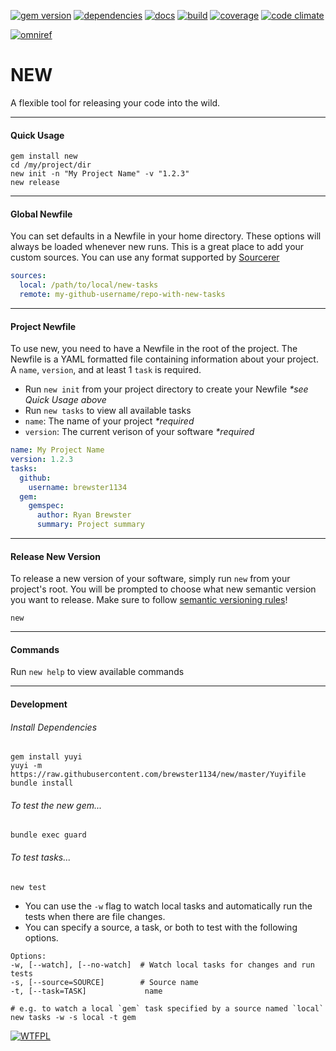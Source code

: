 [![gem version](https://badge.fury.io/rb/new.svg)](https://rubygems.org/gems/new)
[![dependencies](https://gemnasium.com/brewster1134/new.svg)](https://gemnasium.com/brewster1134/new)
[![docs](http://inch-ci.org/github/brewster1134/new.svg?branch=master)](http://inch-ci.org/github/brewster1134/new)
[![build](https://travis-ci.org/brewster1134/new.svg?branch=master)](https://travis-ci.org/brewster1134/new)
[![coverage](https://coveralls.io/repos/brewster1134/new/badge.svg?branch=master)](https://coveralls.io/r/brewster1134/new?branch=master)
[![code climate](https://codeclimate.com/github/brewster1134/new/badges/gpa.svg)](https://codeclimate.com/github/brewster1134/new)

[![omniref](https://www.omniref.com/github/brewster1134/new.png)](https://www.omniref.com/github/brewster1134/new)

# NEW
A flexible tool for releasing your code into the wild.

---
#### Quick Usage
```shell
gem install new
cd /my/project/dir
new init -n "My Project Name" -v "1.2.3"
new release
```

---
#### Global Newfile
You can set defaults in a Newfile in your home directory.  These options will always be loaded whenever new runs.  This is a great place to add your custom sources. You can use any format supported by [Sourcerer](https://github.com/brewster1134/sourcerer)
```yaml
sources:
  local: /path/to/local/new-tasks
  remote: my-github-username/repo-with-new-tasks
```

---
#### Project Newfile
To use new, you need to have a Newfile in the root of the project. The Newfile is a YAML formatted file containing information about your project. A `name`, `version`, and at least 1 `task` is required.

* Run `new init` from your project directory to create your Newfile _*see Quick Usage above_
* Run `new tasks` to view all available tasks
* `name`: The name of your project _*required_
* `version`: The current verison of your software _*required_

```yaml
name: My Project Name
version: 1.2.3
tasks:
  github:
    username: brewster1134
  gem:
    gemspec:
      author: Ryan Brewster
      summary: Project summary
```

---
#### Release New Version
To release a new version of your software, simply run `new` from your project's root. You will be prompted to choose what new semantic version you want to release.  Make sure to follow [semantic versioning rules](http://semver.org/)!
```shell
new
```

---
#### Commands
Run `new help` to view available commands

---
#### Development
###### Install Dependencies
```shell
gem install yuyi
yuyi -m https://raw.githubusercontent.com/brewster1134/new/master/Yuyifile
bundle install
```

###### To test the new gem...
```shell
bundle exec guard
```

###### To test tasks...
```shell
new test
```

* You can use the `-w` flag to watch local tasks and automatically run the tests when there are file changes.
* You can specify a source, a task, or both to test with the following options.

```shell
Options:
-w, [--watch], [--no-watch]  # Watch local tasks for changes and run tests
-s, [--source=SOURCE]        # Source name
-t, [--task=TASK]             name

# e.g. to watch a local `gem` task specified by a source named `local`
new tasks -w -s local -t gem
```

[![WTFPL](http://www.wtfpl.net/wp-content/uploads/2012/12/wtfpl-badge-4.png)](http://www.wtfpl.net)
